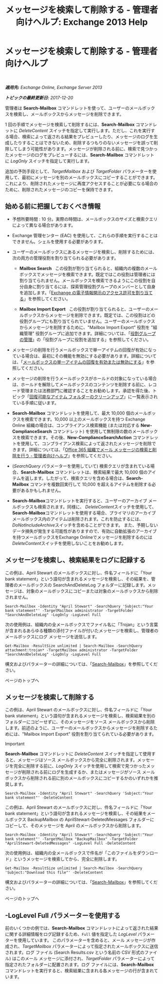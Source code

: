 ﻿---
title: 'メッセージを検索して削除する - 管理者向けヘルプ: Exchange 2013 Help'
TOCTitle: メッセージを検索して削除する - 管理者向けヘルプ
ms:assetid: 8c36bb03-e716-4fdd-9958-4aa7a2a1db42
ms:mtpsurl: https://technet.microsoft.com/ja-jp/library/Ff459253(v=EXCHG.150)
ms:contentKeyID: 52057470
ms.date: 05/23/2018
mtps_version: v=EXCHG.150
ms.translationtype: MT
---

# メッセージを検索して削除する - 管理者向けヘルプ

 

_**適用先:** Exchange Online, Exchange Server 2013_

_**トピックの最終更新日:** 2017-12-20_

管理者は **Search-Mailbox** コマンドレットを使って、ユーザーのメールボックスを検索し、メールボックスからメッセージを削除できます。

1 回の手順でメッセージを検索して削除するには、**Search-Mailbox** コマンドレットに *DeleteContent* スイッチを指定して実行します。ただし、これを実行する場合、検索によって返される結果をプレビューしたり、メッセージのログを生成したりすることはできないため、削除するつもりのないメッセージを誤って削除してしまう可能性があります。メッセージが削除される前に、検索で見つかったメッセージのログをプレビューするには、**Search-Mailbox** コマンドレットに *LogOnly* スイッチを指定して実行します。

追加の予防手段として、*TargetMailbox* および *TargetFolder* パラメーターを使用して、最初にメッセージを別のメールボックスにコピーすることができます。これにより、削除されたメッセージに再度アクセスすることが必要になる場合のために、削除されたメッセージのコピーを保持できます。

## 始める前に把握しておくべき情報

  - 予想所要時間 : 10 分。実際の時間は、メールボックスのサイズと検索クエリによって異なる場合があります。

  - Exchange 管理センター (EAC) を使用して、これらの手順を実行することはできません。シェルを使用する必要があります。

  - ユーザーのメールボックスにあるメッセージを検索し、削除するためには、次の両方の管理役割を割り当てられる必要があります。
    
      - **Mailbox Search**   この役割が割り当てられると、組織内の複数のメールボックスでメッセージを検索できます。既定ではこの役割は管理者には割り当てられません。メールボックスを検索できるようにこの役割を自分自身に割り当てるには、探索管理役割グループのメンバーとして自身を追加します。「[Exchange の電子情報開示のアクセス許可を割り当てる](https://docs.microsoft.com/ja-jp/exchange/security-and-compliance/in-place-ediscovery/assign-ediscovery-permissions)」を参照してください。
    
      - **Mailbox Import Export**   この役割が割り当てられると、ユーザーのメールボックスからメッセージを削除できます。既定では、この役割はどの役割グループにも割り当てられていません。ユーザーのメールボックスからメッセージを削除するために、"Mailbox Import Export" 役割を "組織管理" 役割グループに追加できます。詳細については、「[役割グループの管理](manage-role-groups-exchange-2013-help.md)」の「役割グループに役割を追加する」を参照してください。

  - メッセージの削除を行うメールボックスで単一アイテムの回復が有効になっている場合は、最初にその機能を無効にする必要があります。詳細については、「[メールボックスの単一アイテムの回復を有効または無効にする](enable-or-disable-single-item-recovery-for-a-mailbox-exchange-2013-help.md)」を参照してください。

  - メッセージの削除を行うメールボックスがホールドの対象になっている場合は、ホールドを解除してメールボックスのコンテンツを削除する前に、レコード管理または法務部門に確認することをお勧めします。承認を得た後、トピック「[回復可能なアイテム フォルダーのクリーンアップ](clean-up-the-recoverable-items-folder-exchange-2013-help.md)」に一覧表示されている手順に従います。

  - **Search-Mailbox** コマンドレットを使用して、最大 10,000 個のメールボックスを検索できます。10,000 以上のメールボックスを持つ Exchange Online 組織の場合は、コンプライアンス検索機能 (または対応する **New-ComplianceSearch** コマンドレット) を使用して無制限の数のメールボックスを検索できます。その後、**New-ComplianceSearchAction** コマンドレットを使用して、コンプライアンス検索によって返されたメッセージを削除できます。詳細については、「[Office 365 組織でメール メッセージの検索と削除を行う - 管理者向けヘルプ](https://go.microsoft.com/fwlink/p/?linkid=786856)」を参照してください。

  - (*SearchQuery* パラメーターを使用していて) 検索クエリが含まれている場合、**Search-Mailbox** コマンドレットは、検索結果で最大 10,000 個のアイテムを返します。したがって、検索クエリを含める場合は、**Search-Mailbox** コマンドを複数回実行して 10,000 を超えるアイテムを削除する必要があるかもしれません。

  - **Search-Mailbox**コマンドレットを実行すると、ユーザーのアーカイブ メールボックスも検索されます。同様に、 *DeleteContent*スイッチを使用して、 **Search-Mailbox**コマンドレットを使用する場合、プライマリのアーカイブ メールボックス内のアイテムは削除されます。これを防止するには、 *DoNotIncludeArchive*スイッチを含めることができます。 また、予期しないデータ損失が発生する可能性がありますので、有効に自動拡張のアーカイブを持つメールボックスをExchange Onlineでメッセージを削除するのには*DeleteContent*スイッチを使用しないことをお勧めします。

## メッセージを検索し、検索結果をログに記録する

この例は、April Stewart のメールボックスに対し、件名フィールドに「Your bank statement」という語句が含まれるメッセージを検索し、その結果を、管理者のメールボックスの SearchAndDeleteLog フォルダーに記録します。メッセージは、対象のメールボックスにコピーまたは対象のメールボックスから削除されません。

    Search-Mailbox -Identity "April Stewart" -SearchQuery 'Subject:"Your bank statement"' -TargetMailbox administrator -TargetFolder "SearchAndDeleteLog" -LogOnly -LogLevel Full

次の使用例は、組織内の全メールボックスでファイル名に「Trojan」という言葉が含まれるあらゆる種類の添付ファイルが付いたメッセージを検索し、管理者のメールボックスにログ メッセージを送信します。

    Get-Mailbox -ResultSize unlimited | Search-Mailbox -SearchQuery attachment:trojan* -TargetMailbox administrator -TargetFolder "SearchAndDeleteLog" -LogOnly -LogLevel Full

構文およびパラメーターの詳細については、「[Search-Mailbox](https://technet.microsoft.com/ja-jp/library/dd298173\(v=exchg.150\))」を参照してください。

ページのトップへ

## メッセージを検索して削除する

この例は、April Stewart のメールボックスに対し、件名フィールドに「Your bank statement」という語句が含まれるメッセージを検索し、検索結果を別のフォルダーにコピーせずに、そのメッセージをソース メールボックスから削除します。前述のように、ユーザーのメールボックスからメッセージを削除するためには、"Mailbox Import Export" 役割を割り当てられている必要があります。


> [!IMPORTANT]
> <STRONG>Search-Mailbox</STRONG> コマンドレットに <EM>DeleteContent</EM> スイッチを指定して使用すると、メッセージはソース メールボックスから完全に削除されます。メッセージを完全に削除する前に、<EM>LogOnly</EM> スイッチを使用して検索で見つかったメッセージが削除される前にログを生成するか、またはメッセージがソース メールボックスから削除される前に別のメールボックスにコピーするかのいずれかを推奨します。



    Search-Mailbox -Identity "April Stewart" -SearchQuery 'Subject:"Your bank statement"' -DeleteContent

この例は、April Stewart のメールボックスに対し、件名フィールドに「Your bank statement」という語句が含まれるメッセージを検索し、その結果をメールボックス BackupMailbox の AprilStewart-DeletedMessages フォルダーにコピーして、そのメッセージを April のメールボックスから削除します。

    Search-Mailbox -Identity "April Stewart" -SearchQuery 'Subject:"Your bank statement"' -TargetMailbox "BackupMailbox" -TargetFolder "AprilStewart-DeletedMessages" -LogLevel Full -DeleteContent

次の使用例は、組織内の全メールボックスで件名が「このファイルをダウンロード」というメッセージを検索してから、完全に削除します。

    Get-Mailbox -ResultSize unlimited | Search-Mailbox -SearchQuery 'Subject:"Download this file"' -DeleteContent

構文およびパラメーターの詳細については、「[Search-Mailbox](https://technet.microsoft.com/ja-jp/library/dd298173\(v=exchg.150\))」を参照してください。

ページのトップへ

## \-LogLevel Full パラメーターを使用する

前のいくつかの例では、**Search-Mailbox** コマンドレットによって返された結果に関する詳細情報をログ記録するため、`Full` 値を指定した *LogLevel* パラメーターを使用しています。 このパラメーターを含めると、メール メッセージが作成され、*TargetMailbox* パラメーターによって指定されたメールボックスに送信されます。ログ ファイル (Search Results.csv という名前の CSV 形式のファイル) はこのメール メッセージに添付され、*TargetFolder* パラメーターによって指定されたフォルダーに配置されます。ログ ファイルには、**Search-Mailbox** コマンドレットを実行すると、検索結果に含まれる各メッセージの行が含まれています。

